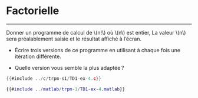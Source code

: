 # Factorielle
-------------

Donner un programme de calcul de \\(n!\\) où \\(n\\) est entier, La valeur \\(n\\) sera préalablement saisie et le résultat affiché à l’écran.

- Écrire trois versions de ce programme en utilisant à chaque fois une itération différente.

- Quelle version vous semble la plus adaptée ?

<div class="tabbed-blocks">


```c
{{#include ../c/trpm-s1/TD1-ex-4.c}}
```

```matlab
{{#include ../matlab/trpm-1/TD1-ex-4.matlab}}
```
</div>
